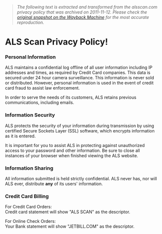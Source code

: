 > *The following text is extracted and transformed from the alsscan.com privacy policy that was archived on 2011-11-12. Please check the [original snapshot on the Wayback Machine](https://web.archive.org/web/20111112104845id_/http%3A//www.alsscan.com/privacy.html) for the most accurate reproduction.*

# ALS Scan Privacy Policy!

### Personal Information

ALS maintains a confidential log offline of all user information including IP addresses and times, as required by Credit Card companies. This data is secured under 24 hour camera surveillance. This information is never sold or distributed. However, personal information is used in the event of credit card fraud to assist law enforcement.

In order to serve the needs of its customers, ALS retains previous communications, including emails.

### Information Security

ALS protects the security of your information during transmission by using certified Secure Sockets Layer (SSL) software, which encrypts information as it is entered.

It is important for you to assist ALS in protecting against unauthorized access to your password and other information. Be sure to close all instances of your browser when finished viewing the ALS website.

### Information Sharing

All information submitted is held strictly confidential. ALS never has, nor will ALS ever, distribute **any** of its users' information.

### Credit Card Billing

For Credit Card Orders:  
Credit card statement will show "ALS SCAN" as the descriptor.

For Online Check Orders:  
Your Bank statement will show "JETBILL.COM" as the descriptor.

